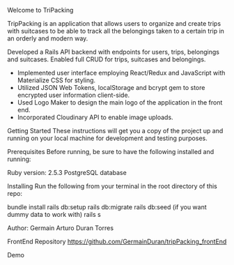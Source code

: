 Welcome to TriPacking

TripPacking is an application that allows users to organize and create trips with suitcases to be able to track all the belongings taken to a certain trip in an orderly and modern way.

Developed a Rails API backend with endpoints for users, trips, belongings and suitcases. Enabled full CRUD for trips, suitcases and belongings.
+ Implemented user interface employing React/Redux and JavaScript with Materialize CSS for styling.
+ Utilized JSON Web Tokens, localStorage and bcrypt gem to store encrypted user information client-side.
+ Used Logo Maker to design the main logo of the application in the front end.
+ Incorporated Cloudinary API to enable image uploads.

Getting Started
These instructions will get you a copy of the project up and running on your local machine for development and testing purposes.

Prerequisites
Before running, be sure to have the following installed and running:

Ruby version: 2.5.3
PostgreSQL database

Installing
Run the following from your terminal in the root directory of this repo:

bundle install
rails db:setup
rails db:migrate
rails db:seed (if you want dummy data to work with)
rails s

Author:
Germain Arturo Duran Torres

FrontEnd Repository
https://github.com/GermainDuran/tripPacking_frontEnd

Demo
